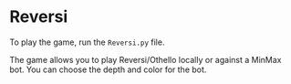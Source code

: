 # Reversi

To play the game, run the `Reversi.py` file.

The game allows you to play Reversi/Othello locally or against a MinMax bot. You can choose the depth and color for the bot.
